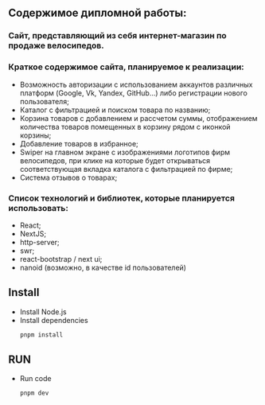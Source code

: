 ## Содержимое дипломной работы:

### Сайт, представляющий из себя интернет-магазин по продаже велосипедов.

### Краткое содержимое сайта, планируемое к реализации:

- Возможность авторизации с использованием аккаунтов различных платформ (Google, Vk, Yandex, GitHub...) либо регистрации нового пользователя;
- Каталог с фильтрацией и поиском товара по названию;
- Корзина товаров с добавлением и рассчетом суммы, отображением количества товаров помещенных в корзину рядом с иконкой корзины;
- Добавление товаров в избранное;
- Swiper на главном экране с изображениями логотипов фирм велосипедов, при клике на которые будет открываться соответствующая вкладка каталога с фильтрацией по фирме;
- Система отзывов о товарах;

### Список технологий и библиотек, которые планируется использовать:

- React;
- NextJS;
- http-server;
- swr;
- react-bootstrap / next ui;
- nanoid (возможно, в качестве id пользователей)

## Install

- Install Node.js
- Install dependencies
  ```bash
  pnpm install
  ```

## RUN

- Run code
  ```bash
  pnpm dev
  ```

